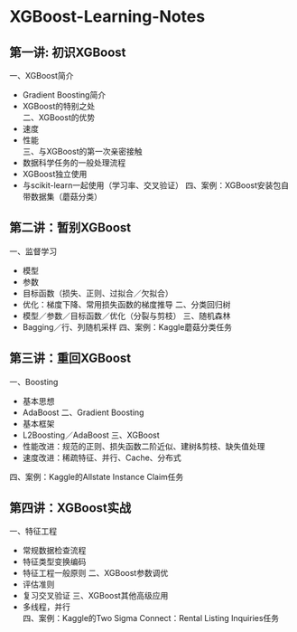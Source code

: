 # XGBoost-Learning-Notes

## 第一讲: 初识XGBoost

一、XGBoost简介
- Gradient Boosting简介  
- XGBoost的特别之处  
二、XGBoost的优势  
- 速度  
- 性能  
三、与XGBoost的第一次亲密接触  
- 数据科学任务的一般处理流程
- XGBoost独立使用
- 与scikit-learn一起使用（学习率、交叉验证）
四、案例：XGBoost安装包自带数据集（蘑菇分类）

## 第二讲：暂别XGBoost

一、监督学习
- 模型
- 参数
- 目标函数（损失、正则、过拟合／欠拟合）
- 优化：梯度下降、常用损失函数的梯度推导
二、分类回归树
- 模型／参数／目标函数／优化（分裂与剪枝）
​三、随机森林
- Bagging／行、列随机采样
四、案例：Kaggle蘑菇分类任务

## 第三讲：重回XGBoost

一、Boosting
- 基本思想
- AdaBoost
二、Gradient Boosting
- 基本框架
- L2Boosting／AdaBoost
三、XGBoost
- 性能改进：规范的正则、损失函数二阶近似、建树&剪枝、缺失值处理
- 速度改进：稀疏特征、并行、Cache、分布式

四、案例：Kaggle的Allstate Instance Claim任务

## 第四讲：XGBoost实战
一、特征工程
- 常规数据检查流程
- 特征类型变换编码
- 特征工程一般原则
二、XGBoost参数调优
- 评估准则
- 复习交叉验证
三、XGBoost其他高级应用
- 多线程，并行  
四、案例：Kaggle的Two Sigma Connect：Rental Listing Inquiries任务